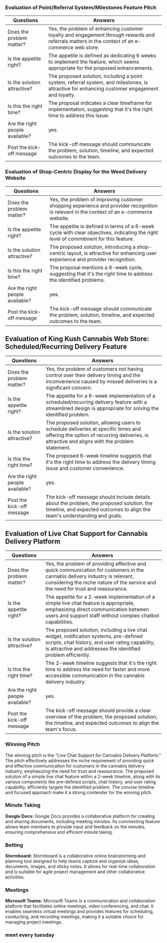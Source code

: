 ### Evaluation of Point/Referral System/Milestones Feature Pitch

| Questions                  | Answers |
| -------------------------- | ------- |
| Does the problem matter?  | Yes, the problem of enhancing customer loyalty and engagement through rewards and referrals matters in the context of an e-commerce web store. |
| Is the appetite right?     | The appetite is defined as dedicating 6 weeks to implement the feature, which seems appropriate for the proposed enhancements. |
| Is the solution attractive? | The proposed solution, including a point system, referral system, and milestones, is attractive for enhancing customer engagement and loyalty. |
| Is this the right time?    | The proposal indicates a clear timeframe for implementation, suggesting that it's the right time to address this issue. |
| Are the right people available? | yes. |
| Post the kick-off message  | The kick-off message should communicate the problem, solution, timeline, and expected outcomes to the team. |

### Evaluation of Shop-Centric Display for the Weed Delivery Website

| Questions                  | Answers |
| -------------------------- | ------- |
| Does the problem matter?  | Yes, the problem of improving customer shopping experience and provider recognition is relevant in the context of an e-commerce website. |
| Is the appetite right?     | The appetite is defined in terms of a 6-week cycle with clear objectives, indicating the right level of commitment for this feature. |
| Is the solution attractive? | The proposed solution, introducing a shop-centric layout, is attractive for enhancing user experience and provider recognition. |
| Is this the right time?    | The proposal mentions a 6-week cycle, suggesting that it's the right time to address the identified problems. |
| Are the right people available? | yes. |
| Post the kick-off message  | The kick-off message should communicate the problem, solution, timeline, and expected outcomes to the team. |

## Evaluation of King Kush Cannabis Web Store: Scheduled/Recurring Delivery Feature

| Questions                  | Answers |
| -------------------------- | ------- |
| Does the problem matter?  | Yes, the problem of customers not having control over their delivery timing and the inconvenience caused by missed deliveries is a significant concern. |
| Is the appetite right?     | The appetite for a 6-week implementation of a scheduled/recurring delivery feature with a streamlined design is appropriate for solving the identified problem. |
| Is the solution attractive? | The proposed solution, allowing users to schedule deliveries at specific times and offering the option of recurring deliveries, is attractive and aligns with the problem statement. |
| Is this the right time?    | The proposed 6-week timeline suggests that it's the right time to address the delivery timing issue and customer convenience. |
| Are the right people available? |yes.  |
| Post the kick-off message  | The kick-off message should include details about the problem, the proposed solution, the timeline, and expected outcomes to align the team's understanding and goals. |

## Evaluation of Live Chat Support for Cannabis Delivery Platform

| Questions                  | Answers |
| -------------------------- | ------- |
| Does the problem matter?  | Yes, the problem of providing effective and quick communication for customers in the cannabis delivery industry is relevant, considering the niche nature of the service and the need for trust and reassurance. |
| Is the appetite right?     | The appetite for a 2-week implementation of a simple live chat feature is appropriate, emphasizing direct communication between users and support staff without complex chatbot capabilities. |
| Is the solution attractive? | The proposed solution, including a live chat widget, notification systems, pre-defined scripts, chat history, and user rating capability, is attractive and addresses the identified problem efficiently. |
| Is this the right time?    | The 2-week timeline suggests that it's the right time to address the need for faster and more accessible communication in the cannabis delivery industry. |
| Are the right people available? | yes.  |
| Post the kick-off message  | The kick-off message should provide a clear overview of the problem, the proposed solution, the timeline, and expected outcomes to align the team's focus. |

### Winning Pitch

The winning pitch is the "Live Chat Support for Cannabis Delivery Platform." The pitch effectively addresses the niche requirement of providing quick and effective communication for customers in the cannabis delivery industry, emphasizing the need for trust and reassurance. The proposed solution of a simple live chat feature within a 2-week timeline, along with its various components like pre-defined scripts, chat history, and user rating capability, efficiently targets the identified problem. The concise timeline and focused approach make it a strong contender for the winning pitch.

### Minute Taking

**Google Docs:** Google Docs provides a collaborative platform for creating and sharing documents, including meeting minutes. Its commenting feature allows team members to provide input and feedback on the minutes, ensuring comprehensive and efficient minute taking.


### Betting

**Stormboard:** Stormboard is a collaborative online brainstorming and planning tool designed to help teams capture and organize ideas, documents, images, and sticky notes. It allows for real-time collaboration and is suitable for agile project management and other collaborative activities.


### Meetings

**Microsoft Teams:** Microsoft Teams is a communication and collaboration platform that facilitates online meetings, video conferencing, and chat. It enables seamless virtual meetings and provides features for scheduling, conducting, and recording meetings, making it a suitable choice for managing project meetings.

### meet every tuesday

